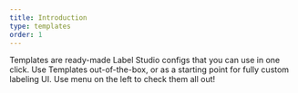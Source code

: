 ```yaml
---
title: Introduction
type: templates
order: 1
---
```


Templates are ready-made Label Studio configs that you can use in one click. Use Templates out-of-the-box, or as a starting point for fully custom labeling UI. Use menu on the left to check them all out!
